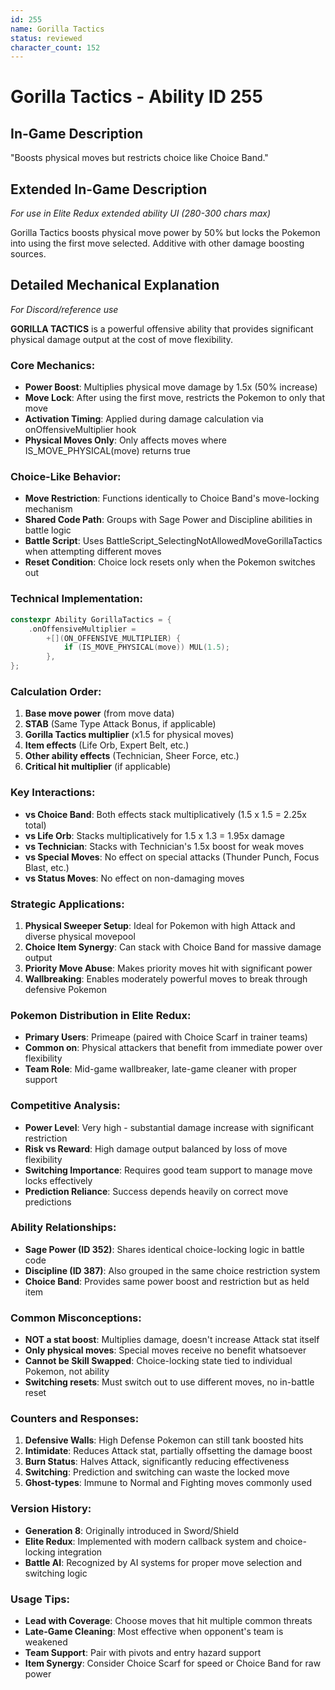 ```yaml
---
id: 255
name: Gorilla Tactics
status: reviewed
character_count: 152
---
```


# Gorilla Tactics - Ability ID 255

## In-Game Description
"Boosts physical moves but restricts choice like Choice Band."

## Extended In-Game Description
*For use in Elite Redux extended ability UI (280-300 chars max)*

Gorilla Tactics boosts physical move power by 50% but locks the Pokemon into using the first move selected. Additive with other damage boosting sources.

## Detailed Mechanical Explanation
*For Discord/reference use*

**GORILLA TACTICS** is a powerful offensive ability that provides significant physical damage output at the cost of move flexibility.

### Core Mechanics:
- **Power Boost**: Multiplies physical move damage by 1.5x (50% increase)
- **Move Lock**: After using the first move, restricts the Pokemon to only that move
- **Activation Timing**: Applied during damage calculation via onOffensiveMultiplier hook
- **Physical Moves Only**: Only affects moves where IS_MOVE_PHYSICAL(move) returns true

### Choice-Like Behavior:
- **Move Restriction**: Functions identically to Choice Band's move-locking mechanism
- **Shared Code Path**: Groups with Sage Power and Discipline abilities in battle logic
- **Battle Script**: Uses BattleScript_SelectingNotAllowedMoveGorillaTactics when attempting different moves
- **Reset Condition**: Choice lock resets only when the Pokemon switches out

### Technical Implementation:
```c
constexpr Ability GorillaTactics = {
    .onOffensiveMultiplier =
        +[](ON_OFFENSIVE_MULTIPLIER) {
            if (IS_MOVE_PHYSICAL(move)) MUL(1.5);
        },
};
```

### Calculation Order:
1. **Base move power** (from move data)
2. **STAB** (Same Type Attack Bonus, if applicable)
3. **Gorilla Tactics multiplier** (x1.5 for physical moves)
4. **Item effects** (Life Orb, Expert Belt, etc.)
5. **Other ability effects** (Technician, Sheer Force, etc.)
6. **Critical hit multiplier** (if applicable)

### Key Interactions:
- **vs Choice Band**: Both effects stack multiplicatively (1.5 x 1.5 = 2.25x total)
- **vs Life Orb**: Stacks multiplicatively for 1.5 x 1.3 = 1.95x damage
- **vs Technician**: Stacks with Technician's 1.5x boost for weak moves
- **vs Special Moves**: No effect on special attacks (Thunder Punch, Focus Blast, etc.)
- **vs Status Moves**: No effect on non-damaging moves

### Strategic Applications:
1. **Physical Sweeper Setup**: Ideal for Pokemon with high Attack and diverse physical movepool
2. **Choice Item Synergy**: Can stack with Choice Band for massive damage output
3. **Priority Move Abuse**: Makes priority moves hit with significant power
4. **Wallbreaking**: Enables moderately powerful moves to break through defensive Pokemon

### Pokemon Distribution in Elite Redux:
- **Primary Users**: Primeape (paired with Choice Scarf in trainer teams)
- **Common on**: Physical attackers that benefit from immediate power over flexibility
- **Team Role**: Mid-game wallbreaker, late-game cleaner with proper support

### Competitive Analysis:
- **Power Level**: Very high - substantial damage increase with significant restriction
- **Risk vs Reward**: High damage output balanced by loss of move flexibility
- **Switching Importance**: Requires good team support to manage move locks effectively
- **Prediction Reliance**: Success depends heavily on correct move predictions

### Ability Relationships:
- **Sage Power (ID 352)**: Shares identical choice-locking logic in battle code
- **Discipline (ID 387)**: Also grouped in the same choice restriction system
- **Choice Band**: Provides same power boost and restriction but as held item

### Common Misconceptions:
- **NOT a stat boost**: Multiplies damage, doesn't increase Attack stat itself
- **Only physical moves**: Special moves receive no benefit whatsoever
- **Cannot be Skill Swapped**: Choice-locking state tied to individual Pokemon, not ability
- **Switching resets**: Must switch out to use different moves, no in-battle reset

### Counters and Responses:
1. **Defensive Walls**: High Defense Pokemon can still tank boosted hits
2. **Intimidate**: Reduces Attack stat, partially offsetting the damage boost
3. **Burn Status**: Halves Attack, significantly reducing effectiveness
4. **Switching**: Prediction and switching can waste the locked move
5. **Ghost-types**: Immune to Normal and Fighting moves commonly used

### Version History:
- **Generation 8**: Originally introduced in Sword/Shield
- **Elite Redux**: Implemented with modern callback system and choice-locking integration
- **Battle AI**: Recognized by AI systems for proper move selection and switching logic

### Usage Tips:
- **Lead with Coverage**: Choose moves that hit multiple common threats
- **Late-Game Cleaning**: Most effective when opponent's team is weakened
- **Team Support**: Pair with pivots and entry hazard support
- **Item Synergy**: Consider Choice Scarf for speed or Choice Band for raw power